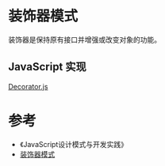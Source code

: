 # 装饰器模式

装饰器是保持原有接口并增强或改变对象的功能。

## JavaScript 实现

[Decorator.js](../../../设计模式/结构模式/装饰器模式)

# 参考
- 《JavaScript设计模式与开发实践》
- [装饰器模式](https://refactoringguru.cn/design-patterns/decorator)
